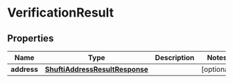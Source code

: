 

# VerificationResult


## Properties

| Name | Type | Description | Notes |
|------------ | ------------- | ------------- | -------------|
|**address** | [**ShuftiAddressResultResponse**](ShuftiAddressResultResponse.md) |  |  [optional] |



